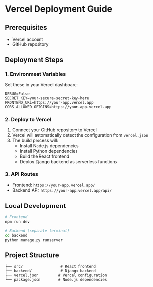 # Vercel Deployment Guide

## Prerequisites
- Vercel account
- GitHub repository

## Deployment Steps

### 1. Environment Variables
Set these in your Vercel dashboard:

```
DEBUG=False
SECRET_KEY=your-secure-secret-key-here
FRONTEND_URL=https://your-app.vercel.app
CORS_ALLOWED_ORIGINS=https://your-app.vercel.app
```

### 2. Deploy to Vercel
1. Connect your GitHub repository to Vercel
2. Vercel will automatically detect the configuration from `vercel.json`
3. The build process will:
   - Install Node.js dependencies
   - Install Python dependencies
   - Build the React frontend
   - Deploy Django backend as serverless functions

### 3. API Routes
- Frontend: `https://your-app.vercel.app/`
- Backend API: `https://your-app.vercel.app/api/`

## Local Development
```bash
# Frontend
npm run dev

# Backend (separate terminal)
cd backend
python manage.py runserver
```

## Project Structure
```
├── src/                 # React frontend
├── backend/             # Django backend
├── vercel.json         # Vercel configuration
└── package.json        # Node.js dependencies
```
